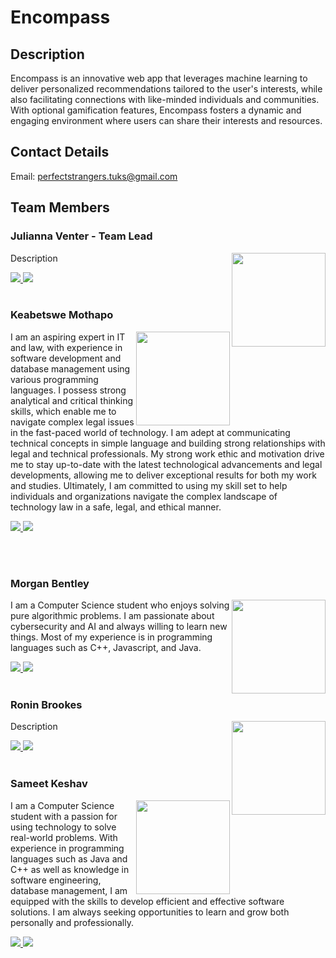 # Encompass

## Description
<p>Encompass is an innovative web app that leverages machine learning to deliver personalized recommendations tailored to the user's interests, while also facilitating connections with like-minded individuals and communities. With optional gamification features, Encompass fosters a dynamic and engaging environment where users can share their interests and resources.</p>

## Contact Details

Email: perfectstrangers.tuks@gmail.com

## Team Members

### Julianna Venter - Team Lead
<img align="right" src="" width=150>
<p>
Description
</p>
<a href="https://github.com/" target="_blank">
    <img src="https://skillicons.dev/icons?i=github"/>
</a> 
<a href="https://www.linkedin.com/in//" target="_blank">
  <img src="https://skillicons.dev/icons?i=linkedin"/>
</a>
<br><br>

### Keabetswe Mothapo
<img align="right" src="https://user-images.githubusercontent.com/89075980/236036745-e26dcf3e-c8bf-45a6-92b2-69d7ee0f197d.jpg" width=150>
<p>
I am an aspiring expert in IT and law, with experience in software development and database management using various programming languages. I possess strong analytical and critical thinking skills, which enable me to navigate complex legal issues in the fast-paced world of technology. I am adept at communicating technical concepts in simple language and building strong relationships with legal and technical professionals. My strong work ethic and motivation drive me to stay up-to-date with the latest technological advancements and legal developments, allowing me to deliver exceptional results for both my work and studies. Ultimately, I am committed to using my skill set to help individuals and organizations navigate the complex landscape of technology law in a safe, legal, and ethical manner.
</p>
<a href="https://github.com/keamothapo" target="_blank">
    <img src="https://skillicons.dev/icons?i=github"/>
</a> 
<a href="https://www.linkedin.com/in/keabetswe-mothapo/" target="_blank">
  <img src="https://skillicons.dev/icons?i=linkedin"/>
</a>
              
<br><br>

### Morgan Bentley
<img align="right" src="https://user-images.githubusercontent.com/126817281/236040993-d213e57b-6ae3-4b3e-9c6a-72b8dc3f8d2b.jpg" width=150>
<p>
I am a Computer Science student who enjoys solving pure algorithmic problems. I am passionate about cybersecurity and AI and always willing to learn new things. Most of my experience is in programming languages such as C++, Javascript, and Java. 
</p>
<a href="https://github.com/" target="_blank">
    <img src="https://skillicons.dev/icons?i=github"/>
</a> 
<a href="https://www.linkedin.com/in//" target="_blank">
  <img src="https://skillicons.dev/icons?i=linkedin"/>
</a>
<br><br>

### Ronin Brookes
<img align="right" src="" width=150>
<p>
Description
</p>
<a href="https://github.com/" target="_blank">
    <img src="https://skillicons.dev/icons?i=github"/>
</a> 
<a href="https://www.linkedin.com/in//" target="_blank">
  <img src="https://skillicons.dev/icons?i=linkedin"/>
</a>
<br><br>

### Sameet Keshav
<img align="right" src="https://user-images.githubusercontent.com/105606137/236011909-a6deb24d-d46b-4ae1-8157-3dd9484e1b3c.jpeg" width=150>
<p>
I am a Computer Science student with a passion for using technology to solve real-world problems. With experience in programming languages such as Java and C++ as well as knowledge in software engineering, database management, I am equipped with the skills to develop efficient and effective software solutions. I am always seeking opportunities to learn and grow both personally and professionally.
</p>
<a href="https://github.com/SameetKeshav" target="_blank">
    <img src="https://skillicons.dev/icons?i=github"/>
</a> 
<a href="https://www.linkedin.com/in/sameetkeshav/" target="_blank">
  <img src="https://skillicons.dev/icons?i=linkedin"/>
</a>
<br><br>
